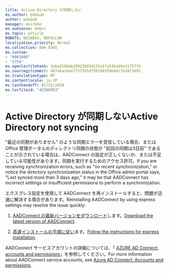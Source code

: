```yaml
---
title: Active Directory が同期しない
ms.author: pebaum
author: pebaum
manager: mnirkhe
ms.audience: Admin
ms.topic: article
ROBOTS: NOINDEX, NOFOLLOW
localization_priority: Normal
ms.collection: Adm_O365
ms.custom:
- "9001688"
- "3754"
ms.openlocfilehash: 3abad160ab28922685d235a1fa546105e31757fb
ms.sourcegitcommit: d87a6ac6ee77375d1d750100359b4dc7b2871691
ms.translationtype: MT
ms.contentlocale: ja-JP
ms.lasthandoff: 02/25/2020
ms.locfileid: "42268953"
---
```

# <a name="active-directory-not-syncing"></a><span data-ttu-id="fdab2-102">Active Directory が同期しない</span><span class="sxs-lookup"><span data-stu-id="fdab2-102">Active Directory not syncing</span></span>

<span data-ttu-id="fdab2-103">"最近の同期がありません" のような同期エラーを受信している場合、または Office 管理ポータルのディレクトリ同期の状態が "前回の同期は3日前" であることが示されている場合は、AADConnect の設定が正しくないか、または不足している可能性があります。同期を実行するためのアクセス許可。</span><span class="sxs-lookup"><span data-stu-id="fdab2-103">If you are receiving synchronization errors, such as "no recent synchronization," or notice the directory synchronization status in the Office admin portal says, "Last synced more than 3 days ago," it may be that AADConnect has incorrect settings or insufficient permissions to perform a synchronization.</span></span>  

<span data-ttu-id="fdab2-104">エクスプレス設定を使用して AADConnect を再インストールすると、問題が迅速に解決する場合があります。</span><span class="sxs-lookup"><span data-stu-id="fdab2-104">Reinstalling AADConnect by using express settings may resolve the issue quickly:</span></span>

1. <span data-ttu-id="fdab2-105">[AADConnect の最新バージョンをダウンロード](https://go.microsoft.com/fwlink/?LinkId=615771)します。</span><span class="sxs-lookup"><span data-stu-id="fdab2-105">[Download the latest version of AADConnect](https://go.microsoft.com/fwlink/?LinkId=615771).</span></span>

2. <span data-ttu-id="fdab2-106">[高速インストールの手順に従い](https://docs.microsoft.com/azure/active-directory/hybrid/how-to-connect-install-express)ます。</span><span class="sxs-lookup"><span data-stu-id="fdab2-106">[Follow the instructions for express installation](https://docs.microsoft.com/azure/active-directory/hybrid/how-to-connect-install-express).</span></span>

<span data-ttu-id="fdab2-107">AADConnect サービスアカウントの詳細については、「 [AZURE AD Connect: accounts and permissions](https://docs.microsoft.com/azure/active-directory/hybrid/reference-connect-accounts-permissions)」を参照してください。</span><span class="sxs-lookup"><span data-stu-id="fdab2-107">For more information about AADConnect service accounts, see [Azure AD Connect: Accounts and permissions](https://docs.microsoft.com/azure/active-directory/hybrid/reference-connect-accounts-permissions).</span></span>

